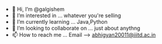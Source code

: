 - 👋 Hi, I’m @galgishem
- 👀 I’m interested in ... whatever you're selling
- 🌱 I’m currently learning ... Java,Python
- 💞️ I’m looking to collaborate on ... just about anythng  
- 📫 How to reach me ... Email --> abhigyan20011@iiitd.ac.in

<!---
galgishem/galgishem is a ✨ special ✨ repository because its `README.md` (this file) appears on your GitHub profile.
You can click the Preview link to take a look at your changes.
--->
